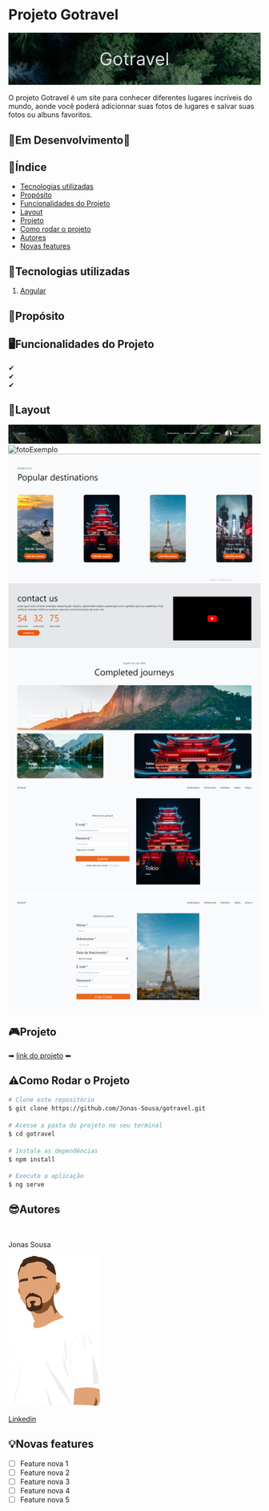 # Projeto Gotravel  

![fotoExemplo](./src/assets/images/gotravelCabecalho.png)

O projeto Gotravel é um site para conhecer diferentes lugares incríveis do mundo, aonde você poderá adicionnar suas fotos de lugares e salvar suas fotos ou albuns favoritos.
## 🚧Em Desenvolvimento🚧
## 📌Índice 
- <a href="#tecnologias-utilizadas">Tecnologias utilizadas</a>
- <a href="#proposito">Propósito</a>
- <a href="#funcionalidades-do-projeto">Funcionalidades do Projeto</a>
- <a href="#layout">Layout</a>
- <a href="#projeto">Projeto</a>
- <a href="#como-rodar-o-projeto">Como rodar o projeto</a>
- <a href="#autores">Autores</a>
- <a href="#novas-features">Novas features</a>

## 📱Tecnologias utilizadas
1. [Angular](https://angular.io/cli)

## 🎯Propósito

## 🖥Funcionalidades do Projeto

✔ <br>
✔ <br>
✔ <br>


## 🧩Layout
![fotoExemplo](./src/assets/images/userLogin.png)
![fotoExemplo](./src/assets/images/pagInicial1.png)
![fotoExemplo](./src/assets/images/pagInicial2.png)
![fotoExemplo](./src/assets/images/pagInicial3.png)
![fotoExemplo](./src/assets/images/pagInicial4.png)
![fotoExemplo](./src/assets/images/pagLogin.png)
![fotoExemplo](./src/assets/images/pagCadastro.png)


## 🎮Projeto
➡  [link do projeto](https://gotravel-omega.vercel.app/home) ⬅

## ⚠Como Rodar o Projeto
```bash
# Clone este repositório
$ git clone https://github.com/Jonas-Sousa/gotravel.git

# Acesse a pasta do projeto no seu terminal
$ cd gotravel

# Instale as dependências
$ npm install

# Execute a aplicação
$ ng serve
```
## 😎Autores 

  <br>
  <p>Jonas Sousa</p>
  <img style="height:300px" src="./src/assets/images/Jonas.png"/>
  
  [Linkedin](https://www.linkedin.com/in/jonas-sousa-dev/)
 
 
 ## 💡Novas features
- [ ] Feature nova 1
- [ ] Feature nova 2
- [ ] Feature nova 3
- [ ] Feature nova 4
- [ ] Feature nova 5

